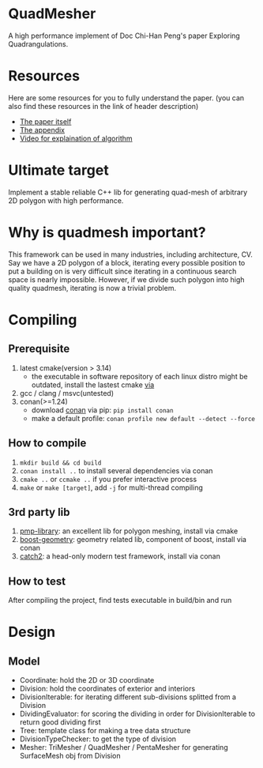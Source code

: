 # QuadMesher
A high performance implement of Doc Chi-Han Peng's paper Exploring Quadrangulations.

# Resources
Here are some resources for you to fully understand the paper.
(you can also find these resources in the link of header description)

- [The paper itself](http://pengchihan.co/papers/explore/ExploringQuadrangulations%20main_paper.pdf)
- [The appendix](http://pengchihan.co/papers/explore/ExploringQuadrangulations%20additional_materials.pdf)
- [Video for explaination of algorithm](https://www.youtube.com/watch?v=9dvSntCIE60&feature=youtu.be)

# Ultimate target
Implement a stable reliable C++ lib for generating quad-mesh of arbitrary 2D polygon with high performance.

# Why is quadmesh important?
This framework can be used in many industries, including architecture, CV.
Say we have a 2D polygon of a block, iterating every possible position to put a building on is very
difficult since iterating in a continuous search space is nearly impossible. However, if we divide such polygon into
high quality quadmesh, iterating is now a trivial problem.

# Compiling
## Prerequisite
1. latest cmake(version > 3.14)
    - the executable in software repository of each linux distro might be outdated, install the lastest cmake [via](https://cmake.org/install/) 
2. gcc / clang / msvc(untested)
3. conan(>=1.24)
    - download [conan](https://docs.conan.io/en/latest/introduction.html#) via pip: `pip install conan`
    - make a default profile: `conan profile new default --detect --force`

## How to compile
1. `mkdir build && cd build`
2. `conan install ..` to install several dependencies via conan
2. `cmake ..` or `ccmake ..` if you prefer interactive process
3. `make` or `make [target]`, add `-j` for multi-thread compiling

## 3rd party lib
1. [pmp-library](https://github.com/pmp-library/pmp-library): an excellent lib for polygon meshing, install via cmake
2. [boost-geometry](https://github.com/boostorg/geometry): geometry related lib, component of boost, install via conan
3. [catch2](https://github.com/catchorg/Catch2): a head-only modern test framework, install via conan

## How to test
After compiling the project, find tests executable in build/bin and run

# Design
## Model
- Coordinate: hold the 2D or 3D coordinate
- Division: hold the coordinates of exterior and interiors
- DivisionIterable: for iterating different sub-divisions splitted from a Division
- DividingEvaluator: for scoring the dividing in order for DivisionIterable to return good dividing first
- Tree: template class for making a tree data structure
- DivisionTypeChecker: to get the type of division
- Mesher: TriMesher / QuadMesher / PentaMesher for generating SurfaceMesh obj from Division
